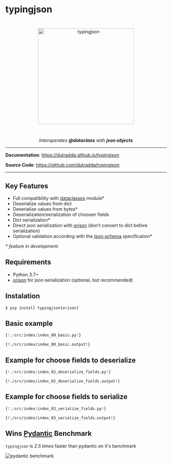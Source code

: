# typingjson

<p align="center" style="margin: 3em">
  <a href="https://github.com/dutradda/typingjson">
    <img src="https://dutradda.github.io/typingjson/typingjson.svg" alt="typingjson" width="300"/>
  </a>
</p>

<p align="center">
    <em>Interoperates <b>@dataclass</b> with <b>json objects</b></em>
</p>

---

**Documentation**: <a href="https://dutradda.github.io/typingjson" target="_blank">https://dutradda.github.io/typingjson</a>

**Source Code**: <a href="https://github.com/dutradda/typingjson" target="_blank">https://github.com/dutradda/typingjson</a>

---


## Key Features

- Full compatibility with [dataclasses](https://docs.python.org/3/library/dataclasses.html) module*
- Deserialize values from dict
- Deserialize values from bytes*
- Deserialization/serialization of choosen fields
- Dict serialization*
- Direct json serialization with [orjson](https://github.com/ijl/orjson) (don't convert to dict before serialization)
- Optional validation according with the [json-schema](https://json-schema.org/) specification*

*\* feature in development.*


## Requirements

 - Python 3.7+
 - [orjson](https://github.com/ijl/orjson) for json serialization (optional, but recommended)


## Instalation
```
$ pip install typingjson[orjson]
```


## Basic example

```python
{!./src/index/index_00_basic.py!}
```

```
{!./src/index/index_00_basic.output!}
```


## Example for choose fields to deserialize

```python
{!./src/index/index_02_deserialize_fields.py!}
```

```
{!./src/index/index_02_deserialize_fields.output!}
```


## Example for choose fields to serialize

```python
{!./src/index/index_03_serialize_fields.py!}
```

```
{!./src/index/index_03_serialize_fields.output!}
```


## Wins [Pydantic](https://github.com/samuelcolvin/pydantic) Benchmark

`typingjson` is *2.5 times* faster than pydantic on it's benchmark

![pydantic benchmark](https://dutradda.github.io/typingjson/benchmark.png "Pydantic Benchmark")
